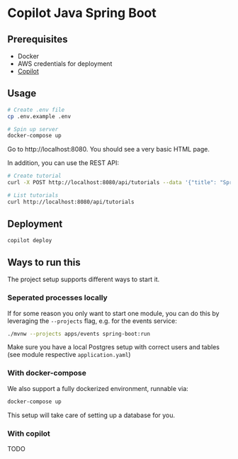 # Copilot Java Spring Boot

## Prerequisites

- Docker
- AWS credentials for deployment
- [Copilot](https://aws.github.io/copilot-cli/)

## Usage

```sh
# Create .env file
cp .env.example .env

# Spin up server
docker-compose up
```

Go to http://localhost:8080. You should see a very basic HTML page.

In addition, you can use the REST API:

```sh
# Create tutorial
curl -X POST http://localhost:8080/api/tutorials --data '{"title": "Spring", "description": "WOW" }' -H "Content-Type: application/json"

# List tutorials
curl http://localhost:8080/api/tutorials
```

## Deployment

```sh
copilot deploy
```

## Ways to run this

The project setup supports different ways to start it.

### Seperated processes locally

If for some reason you only want to start one module, you can do this by leveraging the `--projects` flag, e.g. for the
events service:

```bash
./mvnw --projects apps/events spring-boot:run
```

Make sure you have a local Postgres setup with correct users and tables (see module respective `application.yaml`)

### With docker-compose

We also support a fully dockerized environment, runnable via:

```bash
docker-compose up
```

This setup will take care of setting up a database for you.

### With copilot

TODO